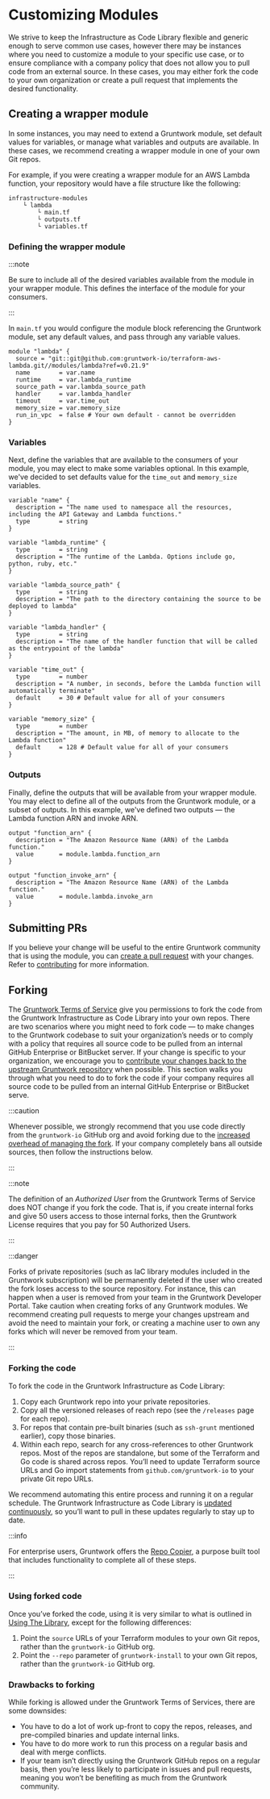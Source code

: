 # Customizing Modules

We strive to keep the Infrastructure as Code Library flexible and generic enough to serve common use cases, however there may be instances where you need to customize a module to your specific use case, or to ensure compliance with a company policy that does not allow you to pull code from an external source. In these cases, you may either fork the code to your own organization or create a pull request that implements the desired functionality.

## Creating a wrapper module

In some instances, you may need to extend a Gruntwork module, set default values for variables, or manage what variables and outputs are available. In these cases, we recommend creating a wrapper module in one of your own Git repos.


For example, if you were creating a wrapper module for an AWS Lambda function, your repository would have a file structure like the following:
```
infrastructure-modules
    └ lambda
        └ main.tf
        └ outputs.tf
        └ variables.tf
```

### Defining the wrapper module


:::note

Be sure to include all of the desired variables available from the module in your wrapper module. This defines the interface of the module for your consumers.

:::

In `main.tf` you would configure the module block referencing the Gruntwork module, set any default values, and pass through any variable values.

```hcl title=main.tf
module "lambda" {
  source = "git::git@github.com:gruntwork-io/terraform-aws-lambda.git//modules/lambda?ref=v0.21.9"
  name        = var.name
  runtime     = var.lambda_runtime
  source_path = var.lambda_source_path
  handler     = var.lambda_handler
  timeout     = var.time_out
  memory_size = var.memory_size
  run_in_vpc  = false # Your own default - cannot be overridden
}
```

### Variables

Next, define the variables that are available to the consumers of your module, you may elect to make some variables optional. In this example, we've decided to set defaults value for the `time_out` and `memory_size` variables.

```hcl title=variables.tf
variable "name" {
  description = "The name used to namespace all the resources, including the API Gateway and Lambda functions."
  type        = string
}

variable "lambda_runtime" {
  type        = string
  description = "The runtime of the Lambda. Options include go, python, ruby, etc."
}

variable "lambda_source_path" {
  type        = string
  description = "The path to the directory containing the source to be deployed to lambda"
}

variable "lambda_handler" {
  type        = string
  description = "The name of the handler function that will be called as the entrypoint of the lambda"
}

variable "time_out" {
  type        = number
  description = "A number, in seconds, before the Lambda function will automatically terminate"
  default     = 30 # Default value for all of your consumers
}

variable "memory_size" {
  type        = number
  description = "The amount, in MB, of memory to allocate to the Lambda function"
  default     = 128 # Default value for all of your consumers
}
```

### Outputs

Finally, define the outputs that will be available from your wrapper module. You may elect to define all of the outputs from the Gruntwork module, or a subset of outputs. In this example, we've defined two outputs — the Lambda function ARN and invoke ARN.

```hcl title=outputs.tf
output "function_arn" {
  description = "The Amazon Resource Name (ARN) of the Lambda function."
  value       = module.lambda.function_arn
}

output "function_invoke_arn" {
  description = "The Amazon Resource Name (ARN) of the Lambda function."
  value       = module.lambda.invoke_arn
}
```

## Submitting PRs

If you believe your change will be useful to the entire Gruntwork community that is using the module, you can [create a pull request](https://help.github.com/articles/creating-a-pull-request/) with your changes. Refer to [contributing](./contributing.md) for more information.


## Forking

The [Gruntwork Terms of Service](https://gruntwork.io/terms/) give you permissions to fork the code from the Gruntwork Infrastructure as Code Library into your own repos. There are two scenarios where you might need to fork code — to make changes to the Gruntwork codebase to suit your organization’s needs or to comply with a policy that requires all source code to be pulled from an internal GitHub Enterprise or BitBucket server. If your change is specific to your organization, we encourage you to [contribute your changes back to the upstream Gruntwork repository](./contributing.md) when possible. This section walks you through what you need to do to fork the code if your company requires all source code to be pulled from an internal GitHub Enterprise or BitBucket serve.

:::caution

Whenever possible, we strongly recommend that you use code directly from the `gruntwork-io` GitHub org and avoid forking due to the [increased overhead of managing the fork](#drawbacks-to-forking). If your company completely bans all outside sources, then follow the instructions below.

:::

:::note

The definition of an _Authorized User_ from the Gruntwork Terms of Service does NOT change if you fork the code. That is, if you create internal forks and give 50 users access to those internal forks, then the Gruntwork License requires that you pay for 50 Authorized Users.

:::

:::danger

Forks of private repositories (such as IaC library modules included in the Gruntwork subscription) will be permanently deleted if the user who created the fork loses access to the source repository. For instance, this can happen when a user is removed from your team in the Gruntwork Developer Portal. Take caution when creating forks of any Gruntwork modules. We recommend creating pull requests to merge your changes upstream and avoid the need to maintain your fork, or creating a machine user to own any forks which will never be removed from your team.

:::

### Forking the code

To fork the code in the Gruntwork Infrastructure as Code Library:

1.  Copy each Gruntwork repo into your private repositories.
2.  Copy all the versioned releases of reach repo (see the `/releases` page for each repo).
3.  For repos that contain pre-built binaries (such as `ssh-grunt` mentioned earlier), copy those binaries.
4.  Within each repo, search for any cross-references to other Gruntwork repos. Most of the repos are standalone, but some of the Terraform and Go code is shared across repos. You’ll need to update Terraform source URLs and Go import statements from `github.com/gruntwork-io` to your private Git repo URLs.

We recommend automating this entire process and running it on a regular schedule. The Gruntwork Infrastructure as Code Library is [updated continuously](../../guides/stay-up-to-date#gruntwork-releases), so you’ll want to pull in these updates regularly to stay up to date.

:::info

For enterprise users, Gruntwork offers the [Repo Copier](https://github.com/gruntwork-io/repo-copier), a purpose built tool that includes functionality to complete all of these steps.

:::

### Using forked code

Once you’ve forked the code, using it is very similar to what is outlined in [Using The Library](./using-the-library.md), except for the following differences:

1.  Point the `source` URLs of your Terraform modules to your own Git repos, rather than the `gruntwork-io` GitHub org.
2.  Point the `--repo` parameter of `gruntwork-install` to your own Git repos, rather than the `gruntwork-io` GitHub org.

### Drawbacks to forking

While forking is allowed under the Gruntwork Terms of Services, there are some downsides:

- You have to do a lot of work up-front to copy the repos, releases, and pre-compiled binaries and update internal links.
- You have to do more work to run this process on a regular basis and deal with merge conflicts.
- If your team isn’t directly using the Gruntwork GitHub repos on a regular basis, then you’re less likely to participate in issues and pull requests, meaning you won’t be benefiting as much from the Gruntwork community.


<!-- ##DOCS-SOURCER-START
{
  "sourcePlugin": "local-copier",
  "hash": "7a4075944ed1cfde9438a5b793963598"
}
##DOCS-SOURCER-END -->
